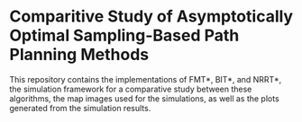 # Comparitive Study of Asymptotically Optimal Sampling-Based Path Planning Methods
This repository contains the implementations of FMT*, BIT*, and NRRT*, the simulation framework for a comparative study between these algorithms, the map images used for the simulations, as well as the plots generated from the simulation results.

